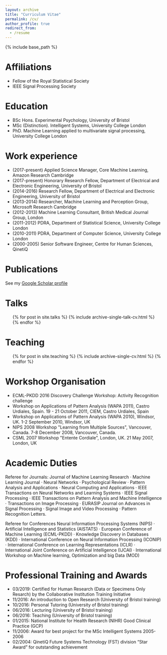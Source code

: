 ```yaml
---
layout: archive
title: "Curriculum Vitae"
permalink: /cv/
author_profile: true
redirect_from:
  - /resume
---
```


{% include base_path %}

Affiliations
======

* Fellow of the Royal Statistical Society
* IEEE Signal Processing Society

Education
======

* BSc Hons. Experimental Psychology, University of Bristol
* MSc (Distinction). Intelligent Systems, University College London
* PhD. Machine Learning applied to multivariate signal processing, University College London


Work experience
======

* (2017-present) Applied Science Manager, Core Machine Learning, Amazon Research Cambridge
* (2017-present) Honorary Research Fellow, Department of Electrical and Electronic Engineering, University of Bristol
* (2014-2016) Research Fellow, Department of Electrical and Electronic Engineering, University of Bristol
* (2013-2014) Researcher, Machine Learning and Perception Group, Microsoft Research Cambridge
* (2012-2013) Machine Learning Consultant, British Medical Journal Group, London
* (2011-2012) PDRA, Department of Statistical Science, University College London
* (2010-2011) PDRA, Department of Computer Science, University College London
* (2000-2005) Senior Software Engineer, Centre for Human Sciences, QinetiQ

  
<!-- Skills
======
* Skill 1
* Skill 2
  * Sub-skill 2.1
  * Sub-skill 2.2
  * Sub-skill 2.3
* Skill 3 -->

Publications
======
See my [Google Scholar profile](https://scholar.google.co.uk/citations?user=oWGk9c8AAAAJ&hl=en)

Talks
======
  <ul>{% for post in site.talks %}
    {% include archive-single-talk-cv.html %}
  {% endfor %}</ul>
  
Teaching
======
  <ul>{% for post in site.teaching %}
    {% include archive-single-cv.html %}
  {% endfor %}</ul>
  
<!-- Service and leadership
======
* Currently signed in to 43 different slack teams -->

Workshop Organisation
======

* ECML-PKDD 2016 Discovery Challenge Workshop: Activity Recognition challenge
* Workshop on Applications of Pattern Analysis (WAPA 2011), Castro Urdiales, Spain. 19 - 21 October 2011, CIEM, Castro Urdiales, Spain
* Workshop on Applications of Pattern Analysis (WAPA 2010), Windsor, UK. 1-2 September 2010, Windsor, UK  
* NIPS 2008 Workshop "Learning from Multiple Sources", Vancouver, Canada. 7-8 December 2008, Vancouver, Canada.
* CSML 2007 Workshop "Entente Cordiale", London, UK. 21 May 2007, London, UK


Academic Duties
======

Referee for Journals: Journal of Machine Learning Research · Machine Learning Journal · Neural Networks · Psychological Review · Pattern Analysis and Applications · Neural Computing and Applications · IEEE Transactions on Neural Networks and Learning Systems · IEEE Signal Processing · IEEE Transactions on Pattern Analysis and Machine Intelligence · Transactions on Image Processing · EURASIP Journal on Advances in Signal Processing · Signal Image and Video Processing · Pattern Recognition Letters.

Referee for Conferences Neural Information Processing Systems (NIPS) · Artificial Intelligence and Statistics (AISTATS) · European Conference of Machine Learning (ECML-PKDD) · Knowledge Discovery in Databases (KDD) · International Conference on Neural Information Processing (ICONIP) · International Conference on Learning Representations (ICLR) · International Joint Conference on Artificial Intelligence (IJCAI) · International Workshop on Machine learning, Optimization and big Data (MOD)

Professional Training and Awards
======
* 03/2019: Certified for Human Research (Data or Specimens Only Resarch) by the Collaborative Institution Training Initiative
* 11/2016: An introduction to Open Research (University of Bristol training)
* 10/2016: Personal Tutoring (University of Bristol training)
* 06/2016: Lecturing (University of Bristol training)
* 06/2016: Teaching (University of Bristol training)
* 01/2015: National Institute for Health Research (NIHR) Good Clinical Practice (GCP)
* 11/2006: Award for best project for the MSc Intelligent Systems 2005-2006
* 02/2004: QinetiQ Future Systems Technology (FST) division “Star Award” for outstanding achievement
